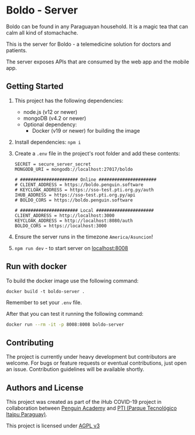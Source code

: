 # Boldo - Server

Boldo can be found in any Paraguayan household. It is a magic tea that can calm all kind of stomachache.

This is the server for Boldo - a telemedicine solution for doctors and patients. 

The server exposes APIs that are consumed by the web app and the mobile app.

## Getting Started

1. This project has the following dependencies:

   - node.js (v12 or newer)
   - mongoDB (v4.2 or newer)
   - Optional dependency: 
     - Docker (v19 or newer) for building the image

2. Install dependencies: `npm i`

3. Create a `.env` file in the project's root folder and add these contents:

   ```
   SECRET = secure_server_secret
   MONGODB_URI = mongodb://localhost:27017/boldo
   
   # ###################### Online ######################
   # CLIENT_ADDRESS = https://boldo.penguin.software
   # KEYCLOAK_ADDRESS = https://sso-test.pti.org.py/auth
   IHUB_ADDRESS = https://sso-test.pti.org.py/api
   # BOLDO_CORS = https://boldo.penguin.software
   
   # ###################### Local ######################
   CLIENT_ADDRESS = http://localhost:3000
   KEYCLOAK_ADDRESS = http://localhost:8080/auth
   BOLDO_CORS = https://localhost:3000
   ```

4. Ensure the server runs in the timezone `America/Asuncion`!

5. `npm run dev` - to start server on [localhost:8008](http://localhost:8008)


## Run with docker

To build the docker image use the following command:

```
docker build -t boldo-server .
```

Remember to set your `.env` file.

 After that you can test it running the following command:

```bash
docker run --rm -it -p 8008:8008 boldo-server
```

## Contributing

The project is currently under heavy development but contributors are welcome. For bugs or feature requests or eventual contributions, just open an issue. Contribution guidelines will be available shortly.

## Authors and License

This project was created as part of the iHub COVID-19 project in collaboration between [Penguin Academy](https://penguin.academy) and [PTI (Parque Tecnológico Itaipu Paraguay)](http://pti.org.py).

This project is licensed under
[AGPL v3](LICENSE)
